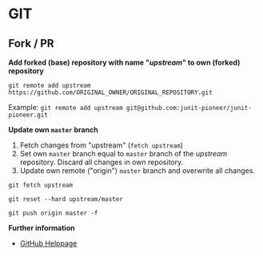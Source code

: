 
# GIT

## Fork / PR

**Add forked (base) repository with name "_upstream_" to own (forked) repository**

`git remote add upstream https://github.com/ORIGINAL_OWNER/ORIGINAL_REPOSITORY.git`

Example: `git remote add upstream git@github.com:junit-pioneer/junit-pioneer.git`

**Update own `master` branch**

1) Fetch changes from "upstream" (`fetch upstream`)
2) Set own `master` branch equal to `master` branch of the _upstream_ repository.
Discard all changes in own repository.
3) Update own remote ("origin") `master` branch and overwrite all changes.


```
git fetch upstream

git reset --hard upstream/master 

git push origin master -f
```

**Further information**

* [GitHub Helppage](https://help.github.com/en/github/collaborating-with-issues-and-pull-requests/working-with-forks)


